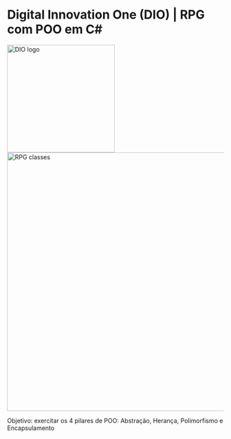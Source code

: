 # Digital Innovation One (DIO) | RPG com POO em C#
<!--![DIO logo](https://i.imgur.com/mprXgcQ.jpeg)-->
<img src="https://i.imgur.com/mprXgcQ.jpeg" alt="DIO logo" width="250" height="250"> <img src="https://i.imgur.com/Yz8jqfx.png" alt="RPG classes" width="600" height="">

Objetivo: exercitar os 4 pilares de POO: Abstração, Herança, Polimorfismo e Encapsulamento

<img src="" alt="" width="" height="">
